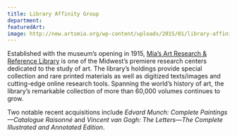 ```yaml
---
title: Library Affinity Group
department: 
featuredArt: 
image: http://new.artsmia.org/wp-content/uploads/2015/01/library-affinity-300x201.jpg
---
```


Established with the museum’s opening in 1915, [Mia’s Art Research &
Reference
Library](http://new.artsmia.org/visit/museum-facilities/museum-library/ "Museum Library") is
one of the Midwest’s premiere research centers dedicated to the study of
art. The library’s holdings provide special collection and rare printed
materials as well as digitized texts/images and cutting-edge online
research tools. Spanning the world’s history of art, the library’s
remarkable collection of more than 60,000 volumes continues to grow.

Two notable recent acquisitions include *Edvard Munch: Complete
Paintings—Catalogue Raisonné* and *Vincent van Gogh: The Letters—The
Complete Illustrated and Annotated Edition*.
